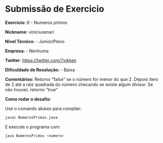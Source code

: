# Submissão de Exercicio

**Exercicio:** 6 - Numeros primos

**Nickname:** viniciusenari

**Nível Técnico:** - Junior/Pleno

**Empresa:** - Nenhuma

**Twitter**: https://twitter.com/7vikken

**Dificuldade de Resolução:** - Baixa

**Comentários:** Retorno "false" se o número for menor do que 2. Depois itero de 2 até a raiz quadrada do número checando se existe algum divisor. Se não houver, retorno "true"

**Como rodar o desafio**: 

Use o comando abaixo para compilar: 
```bash
javac NumerosPrimos.java
```

E execute o programa com:
```bash
java NumerosPrimos <numero>
```